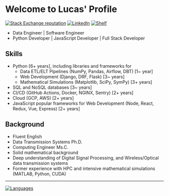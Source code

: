 # Welcome to Lucas' Profile

[![Stack Exchange reputation](https://img.shields.io/badge/Stack_Overflow-FE7A16?style=for-the-badge&logo=stack-overflow&logoColor=white)](https://stackoverflow.com/users/5114495/lucascavalcante)
[![LinkedIn](https://img.shields.io/badge/LinkedIn-0077B5?style=for-the-badge&logo=linkedin&logoColor=white)](https://linkedin.com/in/lucas-cp-cavalcante)
[![Shelf](https://img.shields.io/badge/Shelf-green?style=for-the-badge&logo=bookstack&logoColor=white)](https://github.com/cavalcantelucas/shelf)

- Data Engineer | Software Engineer
- Python Developer | JavaScript Developer | Full Stack Developer

## Skills

- Python [6+ years], including libraries and frameworks for
  - Data ETL/ELT Pipelines (NumPy, Pandas, Airflow, DBT) [1~ year]
  - Web Development (Django, DRF, Flask) [3~ years]
  - Mathematical Simulations (Matplotlib, SciPy, SymPy) [3+ years]
- SQL and NoSQL databases [3~ years]
- CI/CD (GitHub Actions, Docker, NGINX, Sentry) [2+ years]
- Cloud (GCP, AWS) [2+ years]
- JavaScript popular frameworks for Web Development (Node, React, Redux, Vue, Express) [2+ years]

## Background

- Fluent English
- Data Transmission Systems Ph.D.
- Computing Engineer Ms.C.
- Solid mathematical background
- Deep understanding of Digital Signal Processing, and Wireless/Optical data transmission systems
- Former experience with HPC and intensive mathematical simulations (MATLAB, Python, CUDA)

---

[![Languages](https://github-readme-stats.vercel.app/api/top-langs/?username=cavalcantelucas&layout=compact)](https://github.com/cavalcantelucas/)
